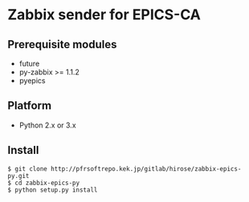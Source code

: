 # Zabbix sender for EPICS-CA

## Prerequisite modules

* future
* py-zabbix >= 1.1.2
* pyepics

## Platform

* Python 2.x or 3.x

## Install

    $ git clone http://pfrsoftrepo.kek.jp/gitlab/hirose/zabbix-epics-py.git
    $ cd zabbix-epics-py
    $ python setup.py install
